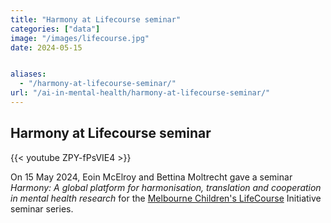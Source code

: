 ```yaml
---
title: "Harmony at Lifecourse seminar"
categories: ["data"]
image: "/images/lifecourse.jpg"
date: 2024-05-15


aliases:
  - "/harmony-at-lifecourse-seminar/"
url: "/ai-in-mental-health/harmony-at-lifecourse-seminar/"
---
```


## Harmony at Lifecourse seminar

{{< youtube ZPY-fPsVIE4 >}}

On 15 May 2024, Eoin McElroy and Bettina Moltrecht gave a seminar *Harmony: A global platform for harmonisation, translation and cooperation in mental health research* for the [Melbourne Children's LifeCourse](https://lifecourse.melbournechildrens.com/) Initiative seminar series.
